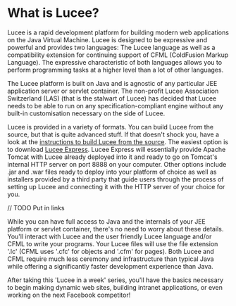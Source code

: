# What is Lucee?

Lucee is a rapid development platform for building modern web applications on the Java Virtual Machine. Lucee is designed to be expressive and powerful and provides two languages: The Lucee language as well as a compatibility extension for continuing support of CFML (ColdFusion Markup Language). The expressive characteristic of both languages allows you to perform programming tasks at a higher level than a lot of other languages. 

The Lucee platform is built on Java and is agnostic of any particular JEE application server or servlet container. The non-profit Lucee Association Switzerland (LAS) (that is the stalwart of Lucee) has decided that Lucee needs to be able to run on any specification-compliant engine without any built-in customisation necessary on the side of Lucee.

Lucee is provided in a variety of formats. You can build Lucee from the source, but that is quite advanced stuff. If that doesn't shock you, have a look at the [instructions to build Lucee from the source](). The easiest option is to download [Lucee Express](). Lucee Express will essentially provide Apache Tomcat with Lucee already deployed into it and ready to go on Tomcat's internal HTTP server on port 8888 on your computer. Other options include .jar and .war files ready to deploy into your platform of choice as well as installers provided by a third party that guide users through the process of setting up Lucee and connecting it with the HTTP server of your choice for you.

// TODO Put in links

While you can have full access to Java and the internals of your JEE platform or servlet container, there's no need to worry about these details. You'll interact with Lucee and the user friendly Lucee language and/or CFML to write your programs. Your Lucee files will use the file extension '.lc' (CFML uses '.cfc' for objects and '.cfm' for pages). Both Lucee and CFML require much less ceremony and infrastructure than typical Java while offering a significantly faster development experience than Java.

After taking this 'Lucee in a week' series, you'll have the basics necessary to begin making dynamic web sites, building intranet applications, or even working on the next Facebook competitor!
